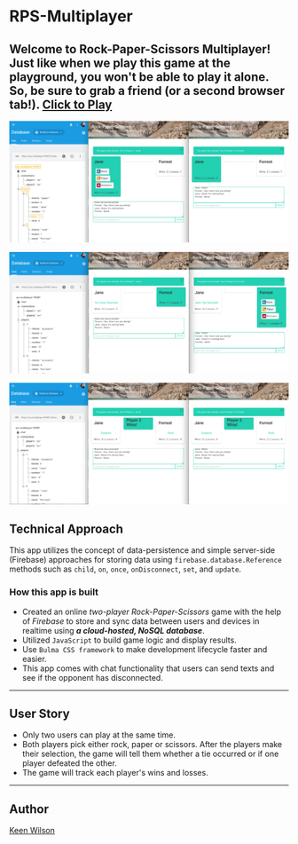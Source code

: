 # RPS-Multiplayer


Welcome to Rock-Paper-Scissors Multiplayer! Just like when we play this game at the playground, you won't be able to play it alone. So, be sure to grab a friend (or a second browser tab!). [Click to Play](https://keenwilson.github.io/RPS-Multiplayer/ "Rock-Paper-Scissors Multiplayer")
---

![Show Choices to Player 1](./assets/screenshots/screenshot-showplayer1choices.png)

![Show Choices to Player 2](./assets/screenshots/screenshot-showplayer2choices.png)

![Show Choices to Player 2](./assets/screenshots/screenshot-annoucewinner.png)

##  Technical Approach
This app utilizes the concept of data-persistence and simple server-side (Firebase) approaches for storing data using `firebase.database.Reference` methods such as  `child`, `on`, `once`, `onDisconnect`, `set`, and `update`. 

### How this app is built
* Created an online _two-player Rock-Paper-Scissors_ game with the help of _Firebase_ to store and sync data between users and devices in realtime using **_a cloud-hosted, NoSQL database_**. 
* Utilized  `JavaScript` to build game logic and display results.
* Use  `Bulma CSS framework` to make development lifecycle faster and easier. 
* This app comes with chat functionality that users can send texts and see if the opponent has disconnected.

---

## User Story
* Only two users can play at the same time.
* Both players pick either rock, paper or scissors. After the players make their selection, the game will tell them whether a tie occurred or if one player defeated the other.
* The game will track each player's wins and losses.

---

## Author

[Keen Wilson](https://github.com/keenwilson/keenwilson.github.io "Keen Wilson's Portfolio")


